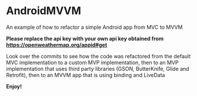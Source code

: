 # AndroidMVVM
An example of how to refactor a simple Android app from MVC to MVVM

<b>Please replace the api key with your own api key obtained from https://openweathermap.org/appid#get</b>

Look over the commits to see how the code was refactored from the default MVC implementation to a custom MVP implementation,
then to an MVP implementation that uses third party libraries (GSON, ButterKnife, Glide and Retrofit),
then to an MVVM app that is using binding and LiveData

<b>Enjoy!</b>
